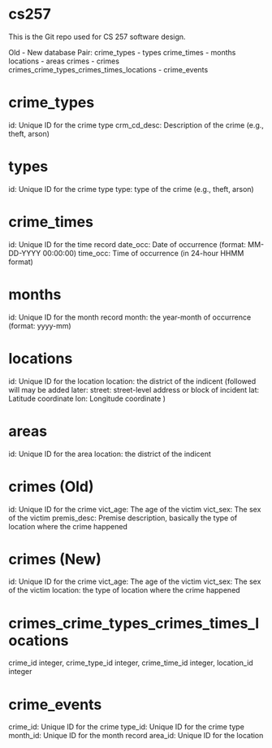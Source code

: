 # cs257
This is the Git repo used for CS 257 software design. 

Old - New database Pair: 
crime_types - types
crime_times - months
locations - areas
crimes - crimes
crimes_crime_types_crimes_times_locations - crime_events

# crime_types
id: Unique ID for the crime type
crm_cd_desc: Description of the crime (e.g., theft, arson)

# types
id: Unique ID for the crime type
type: type of the crime (e.g., theft, arson)

# crime_times
id: Unique ID for the time record
date_occ: Date of occurrence (format: MM-DD-YYYY 00:00:00)
time_occ: Time of occurrence (in 24-hour HHMM format)

# months
id: Unique ID for the month record
month: the year-month of occurrence (format: yyyy-mm)

# locations
id: Unique ID for the location
location: the district of the indicent
(followed will may be added later:
street: street-level address or block of incident 
lat: Latitude coordinate
lon: Longitude coordinate
)

# areas
id: Unique ID for the area
location: the district of the indicent

# crimes (Old)
id: Unique ID for the crime
vict_age: The age of the victim
vict_sex: The sex of the victim
premis_desc: Premise description, basically the type of location where the crime happened 

# crimes (New)
id: Unique ID for the crime
vict_age: The age of the victim
vict_sex: The sex of the victim
location: the type of location where the crime happened 

# crimes_crime_types_crimes_times_locations 
crime_id integer,
crime_type_id integer,
crime_time_id integer,
location_id integer

# crime_events
crime_id: Unique ID for the crime
type_id: Unique ID for the crime type
month_id: Unique ID for the month record
area_id: Unique ID for the location
